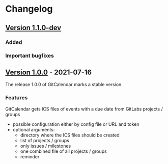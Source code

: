 <!-- 
SPDX-FileCopyrightText: 2021 German Aerospace Center (DLR)

SPDX-License-Identifier: MIT
-->

# Changelog

## [Version 1.1.0-dev]() 

### Added
### Important bugfixes

## [Version 1.0.0]() - 2021-07-16

The release 1.0.0 of GitCalendar marks a stable version.

### Features

GitCalendar gets ICS files of events with a due date from GitLabs projects / groups 
- possible configuration either by config file or URL and token
- optional arguments:
    - directory where the ICS files should be created 
    - list of projects / groups
    - only issues / milestones
    - one combined file of all projects / groups
    - reminder
